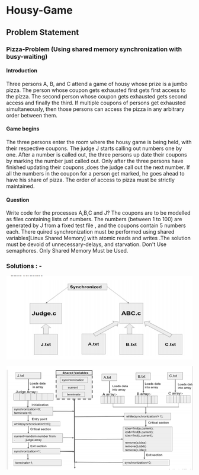 ﻿# Housy-Game

## Problem Statement

### Pizza-Problem (Using shared memory synchronization with busy-waiting)

#### Introduction
Three persons A, B, and C attend a game of housy whose prize is a jumbo pizza. The person whose coupon gets
exhausted first gets first access to the pizza. The second person whose coupon gets exhausted gets second access
and finally the third.
If multiple coupons of persons get exhausted simultaneously, then those persons can access the pizza in any arbitrary
order between them.

#### Game begins
The three persons enter the room where the housy game is being held, with their respective
coupons. The judge J starts calling out numbers one by one. After a number is called out, the three persons up date
their coupons by marking the number just called out. Only after the three persons have finished updating their
coupons ,does the judge call out the next number. If all the numbers in the coupon for a person get marked, he goes
ahead to have his share of pizza. The order of access to pizza must be strictly maintained.

#### Question
Write code for the processes A,B,C and J? The coupons are to be modelled as files containing lists of numbers. The
numbers (between 1 to 100) are generated by J from a fixed test file , and the coupons contain 5 numbers each.
There quired synchronization must be performed using shared variables[Linux Shared Memory] with atomic reads
and writes .The solution must be devoid of unnecessary-delays, and starvation.
Don't Use semaphores. Only Shared Memory Must be Used.


### Solutions : - 
![Basic Structure](images/Baic_Structure.PNG)

![Code Logic](images/Code_Structure.PNG)

